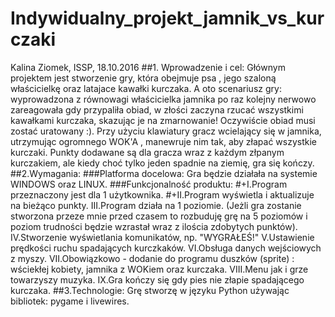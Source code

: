 # Indywidualny_projekt_jamnik_vs_kurczaki
Kalina Ziomek, ISSP, 18.10.2016
##1. Wprowadzenie i cel:
Głównym projektem jest stworzenie gry, która obejmuje
psa , jego szaloną  właścicielkę oraz latajace
kawałki kurczaka. A oto scenariusz gry: wyprowadzona 
z równowagi właścicielka jamnika po raz kolejny nerwowo
zareagowała gdy przypaliła obiad, w złości zaczyna 
rzucać wszystkimi kawałkami kurczaka, skazując je na
zmarnowanie! Oczywiście obiad musi zostać uratowany :).
Przy użyciu klawiatury gracz wcielający się w jamnika, 
utrzymując ogromnego WOK'A , manewruje nim tak, aby złapać 
wszystkie kurczaki. Punkty dodawane są dla gracza wraz z 
każdym złpanym kurczakiem, ale kiedy choć tylko jeden
spadnie na ziemię, gra się kończy.
##2.Wymagania:
###Platforma docelowa:
Gra będzie działała na systemie WINDOWS oraz LINUX.
###Funkcjonalność produktu:
#+I.Program przeznaczony jest dla 1 użytkownika.
#+II.Program wyświetla i aktualizuje na bieżąco punkty.
III.Program działa na 1 poziomie. (Jeżli gra zostanie stworzona przeze mnie
    przed czasem to rozbuduję grę na 5 poziomów i poziom trudności będzie wzrastał
    wraz z ilościa zdobytych punktów).
IV.Stworzenie wyświetlania komunikatów, np. "WYGRAŁEŚ!"
V.Ustawienie prędkości ruchu spadających kurczkaków.
VI.Obsługa danych wejściowych z myszy.
VII.Obowiązkowo - dodanie do programu duszków (sprite) : wściekłej kobiety,
    jamnika z WOKiem oraz kurczaka.
VIII.Menu jak i grze towarzyszy muzyka.
IX.Gra kończy się gdy pies nie złapie spadającego kurczaka.
##3.Technologie:
Grę stworzę w języku Python używając bibliotek: pygame 
i livewires.  


